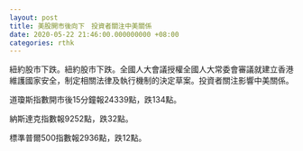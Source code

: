 ```yaml
---
layout: post
title: 美股開市後向下　投資者關注中美關係
date: 2020-05-22 21:46:00.000000000 +08:00
categories: rthk
---
```


紐約股市下跌。紐約股市下跌。全國人大會議授權全國人大常委會審議就建立香港維護國家安全，制定相關法律及執行機制的決定草案。投資者關注影響中美關係。

道瓊斯指數開市後15分鐘報24339點，跌134點。

納斯達克指數報9252點，跌32點。

標準普爾500指數報2936點，跌12點。
